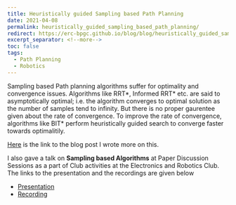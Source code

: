 ```yaml
---
title: Heuristically guided Sampling based Path Planning
date: 2021-04-08
permalink: heuristically_guided_sampling_based_path_planning/
redirect: https://erc-bpgc.github.io/blog/blog/heuristically_guided_sampling_based_path_planning/
excerpt_separator: <!--more-->
toc: false
tags:
  - Path Planning
  - Robotics
---
```

Sampling based Path planning algorithms suffer for optimality and convergence issues. Algorithms like RRT*, Informed RRT* etc. are said to asymptotically optimal; i.e. the algorithm converges to optimal solution as the number of samples tend to infinity. But there is no proper gaurentee given about the rate of convergence. To improve the rate of convergence, algorithms like BIT* perform heuristically guided search to converge faster towards optimalitily.

<!--more-->

[Here](https://erc-bpgc.github.io/blog/blog/heuristically_guided_sampling_based_path_planning/) is the link to the blog post I wrote more on this.

I also gave a talk on __Sampling based Algorithms__ at Paper Discussion Sessions as a part of Club activities at the Electronics and Robotics Club. The links to the presentation and the recordings are given below
- [Presentation](https://docs.google.com/presentation/d/1HaFZTUTgSC_D8OAD2I9Fvn7vZLJwmJm0Xwct6qYsYkY/edit?usp=sharing)
- [Recording](https://drive.google.com/file/d/1psws2WHLvm51yqjbbhxqTjJLC68o0BI2/view?usp=sharing)

